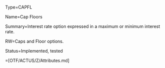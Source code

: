 Type=CAPFL

Name=Cap Floors

Summary=Interest rate option expressed in a maximum or minimum interest rate.

RW=Caps and Floor options.

Status=Implemented, tested

=[OTF/ACTUS/Z/Attributes.md]
